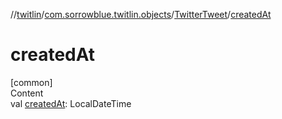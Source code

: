 //[twitlin](../../index.md)/[com.sorrowblue.twitlin.objects](../index.md)/[TwitterTweet](index.md)/[createdAt](created-at.md)



# createdAt  
[common]  
Content  
val [createdAt](created-at.md): LocalDateTime  



